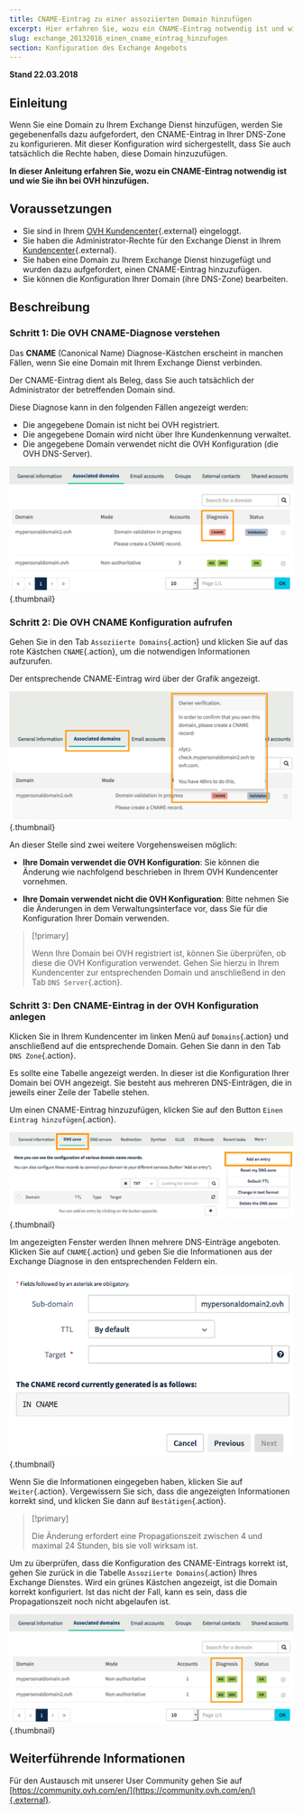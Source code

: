 ```yaml
---
title: CNAME-Eintrag zu einer assoziierten Domain hinzufügen
excerpt: Hier erfahren Sie, wozu ein CNAME-Eintrag notwendig ist und wie Sie diesen bei OVH hinzufügen
slug: exchange_20132016_einen_cname_eintrag_hinzufugen
section: Konfiguration des Exchange Angebots
---
```


**Stand 22.03.2018**

## Einleitung

Wenn Sie eine Domain zu Ihrem Exchange Dienst hinzufügen, werden Sie gegebenenfalls dazu aufgefordert, den CNAME-Eintrag in Ihrer DNS-Zone zu konfigurieren. Mit dieser Konfiguration wird sichergestellt, dass Sie auch tatsächlich die Rechte haben, diese Domain hinzuzufügen.

**In dieser Anleitung erfahren Sie, wozu ein CNAME-Eintrag notwendig ist und wie Sie ihn bei OVH hinzufügen.**

## Voraussetzungen

- Sie sind in Ihrem [OVH Kundencenter](https://ovh.com/auth/?action=gotomanager){.external} eingeloggt.
- Sie haben die Administrator-Rechte für den Exchange Dienst in Ihrem [Kundencenter](https://ovh.com/auth/?action=gotomanager){.external}.
- Sie haben eine Domain zu Ihrem Exchange Dienst hinzugefügt und wurden dazu aufgefordert, einen CNAME-Eintrag hinzuzufügen.
- Sie können die Konfiguration Ihrer Domain (ihre DNS-Zone) bearbeiten.

## Beschreibung

### Schritt 1: Die OVH CNAME-Diagnose verstehen

Das **CNAME** (Canonical Name) Diagnose-Kästchen erscheint in manchen Fällen, wenn Sie eine Domain mit Ihrem Exchange Dienst verbinden.

Der CNAME-Eintrag dient als Beleg, dass Sie auch tatsächlich der Administrator der betreffenden Domain sind.

Diese Diagnose kann in den folgenden Fällen angezeigt werden:

- Die angegebene Domain ist nicht bei OVH registriert.
- Die angegebene Domain wird nicht über Ihre Kundenkennung verwaltet.
- Die angegebene Domain verwendet nicht die OVH Konfiguration (die OVH DNS-Server).

![Exchange](images/cname_exchange_diagnostic.png){.thumbnail}

### Schritt 2: Die OVH CNAME Konfiguration aufrufen

Gehen Sie in den Tab `Assoziierte Domains`{.action} und klicken Sie auf das rote Kästchen `CNAME`{.action}, um die notwendigen Informationen aufzurufen.

Der entsprechende CNAME-Eintrag wird über der Grafik angezeigt.

![Exchange](images/cname_exchange_informations.png){.thumbnail}

An dieser Stelle sind zwei weitere Vorgehensweisen möglich:

- **Ihre Domain verwendet die OVH Konfiguration**: Sie können die Änderung wie nachfolgend beschrieben in Ihrem OVH Kundencenter vornehmen.

- **Ihre Domain verwendet nicht die OVH Konfiguration**: Bitte nehmen Sie die Änderungen in dem Verwaltungsinterface vor, dass Sie für die Konfiguration Ihrer Domain verwenden.

> [!primary]
>
> Wenn Ihre Domain bei OVH registriert ist, können Sie überprüfen, ob diese die OVH Konfiguration verwendet. Gehen Sie hierzu in Ihrem Kundencenter zur entsprechenden Domain und anschließend in den Tab `DNS Server`{.action}.
>

### Schritt 3: Den CNAME-Eintrag in der OVH Konfiguration anlegen

Klicken Sie in Ihrem Kundencenter im linken Menü auf `Domains`{.action} und anschließend auf die entsprechende Domain. Gehen Sie dann in den Tab `DNS Zone`{.action}.

Es sollte eine Tabelle angezeigt werden. In dieser ist die Konfiguration Ihrer Domain bei OVH angezeigt. Sie besteht aus mehreren DNS-Einträgen, die in jeweils einer Zeile der Tabelle stehen.

Um einen CNAME-Eintrag hinzuzufügen, klicken Sie auf den Button `Einen Eintrag hinzufügen`{.action}.

![Exchange](images/cname_exchange_add_entry_step1.png){.thumbnail}

Im angezeigten Fenster werden Ihnen mehrere DNS-Einträge angeboten. Klicken Sie auf `CNAME`{.action} und geben Sie die Informationen aus der Exchange Diagnose in den entsprechenden Feldern ein.

![Exchange](images/cname_add_entry_dns_zone.png){.thumbnail}

Wenn Sie die Informationen eingegeben haben, klicken Sie auf `Weiter`{.action}. Vergewissern Sie sich, dass die angezeigten Informationen korrekt sind, und klicken Sie dann auf `Bestätigen`{.action}.

> [!primary]
>
> Die Änderung erfordert eine Propagationszeit zwischen 4 und maximal 24 Stunden, bis sie voll wirksam ist.
>

Um zu überprüfen, dass die Konfiguration des CNAME-Eintrags korrekt ist, gehen Sie zurück in die Tabelle `Assoziierte Domains`{.action} Ihres Exchange Dienstes. Wird ein grünes Kästchen angezeigt, ist die Domain korrekt konfiguriert. Ist das nicht der Fall, kann es sein, dass die Propagationszeit noch nicht abgelaufen ist.

![Exchange](images/cname_exchange_diagnostic_green.png){.thumbnail}

## Weiterführende Informationen

Für den Austausch mit unserer User Community gehen Sie auf [https://community.ovh.com/en/](https://community.ovh.com/en/){.external}.